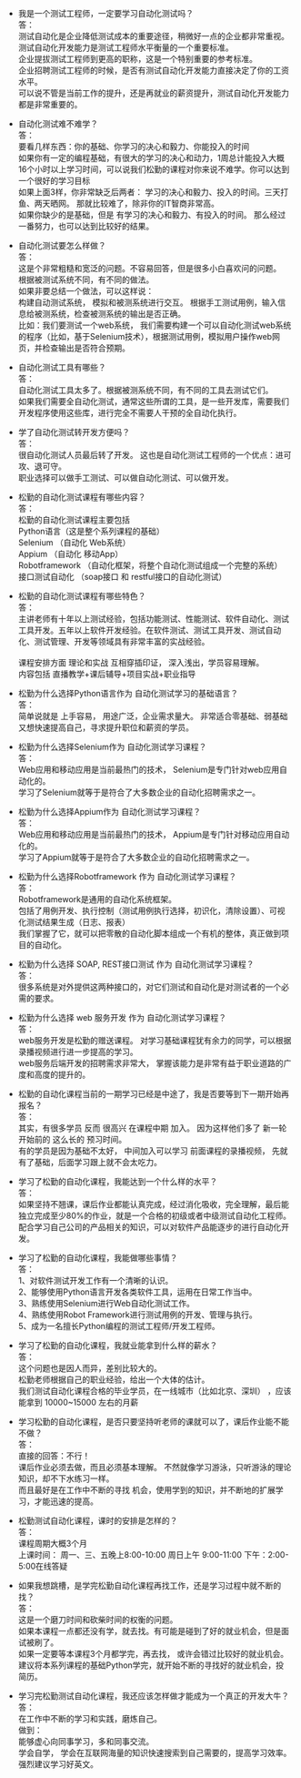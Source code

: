 - 我是一个测试工程师，一定要学习自动化测试吗？<br>
答： <br>
测试自动化是企业降低测试成本的重要途径，稍微好一点的企业都非常重视。<br>
测试自动化开发能力是测试工程师水平衡量的一个重要标准。 <br>
企业提拔测试工程师到更高的职称，这是一个特别重要的参考标准。<br>
企业招聘测试工程师的时候，是否有测试自动化开发能力直接决定了你的工资水平。<br>
可以说不管是当前工作的提升，还是再就业的薪资提升，测试自动化开发能力都是非常重要的。<br>
  

- 自动化测试难不难学？<br>
答：<br>
要看几样东西：你的基础、你学习的决心和毅力、你能投入的时间<br>
如果你有一定的编程基础，有很大的学习的决心和动力，1周总计能投入大概 16个小时以上学习时间，可以说我们松勤的课程对你来说不难学。你可以达到一个很好的学习目标<br>
如果上面3样，你非常缺乏后两者：  学习的决心和毅力、投入的时间。三天打鱼、两天晒网。 那就比较难了，除非你的IT智商非常高。<br>
如果你缺少的是基础，但是 有学习的决心和毅力、有投入的时间。 那么经过一番努力，也可以达到比较好的结果。<br>


- 自动化测试要怎么样做？<br>
答： <br>
这是个非常粗糙和宽泛的问题。不容易回答，但是很多小白喜欢问的问题。<br>
根据被测试系统不同，有不同的做法。<br> 
如果非要总结一个做法，可以这样说： <br>
构建自动测试系统， 模拟和被测系统进行交互。 根据手工测试用例，输入信息给被测系统，检查被测系统的输出是否正确。<br>
比如：我们要测试一个web系统， 我们需要构建一个可以自动化测试web系统的程序（比如，基于Selenium技术），根据测试用例，模拟用户操作web网页，并检查输出是否符合预期。<br>




- 自动化测试工具有哪些？<br>
答：<br>
自动化测试工具太多了。根据被测系统不同，有不同的工具去测试它们。<br>
如果我们需要全自动化测试，通常这些所谓的工具，是一些开发库，需要我们开发程序使用这些库，进行完全不需要人干预的全自动化执行。<br>



- 学了自动化测试转开发方便吗？<br>
答：<br>
很自动化测试人员最后转了开发。 这也是自动化测试工程师的一个优点：进可攻、退可守。 <br>
职业选择可以做手工测试、可以做自动化测试、可以做开发。<br>

- 松勤的自动化测试课程有哪些内容？<br>
答：<br>
松勤的自动化测试课程主要包括 <br>
Python语言（这是整个系列课程的基础）<br>
Selenium  （自动化 Web系统）<br>
Appium    （自动化 移动App）<br>
Robotframework  （自动化框架，将整个自动化测试组成一个完整的系统）<br>
接口测试自动化 （soap接口 和 restful接口的自动化测试）<br>



- 松勤的自动化测试课程有哪些特色？<br>
答：<br>
主讲老师有十年以上测试经验，包括功能测试、性能测试、软件自动化、测试工具开发。五年以上软件开发经验。在软件测试、测试工具开发、测试自动化、测试管理、开发等领域具有非常丰富的实战经验。<br><br>
课程安排方面 理论和实战 互相穿插印证， 深入浅出，学员容易理解。<br>
内容包括 直播教学+课后辅导+项目实战+职业指导<br>



- 松勤为什么选择Python语言作为 自动化测试学习的基础语言？<br>
答：<br>
简单说就是 上手容易， 用途广泛，企业需求量大。 非常适合零基础、弱基础又想快速提高自己，寻求提升职位和薪资的学员。<br>


- 松勤为什么选择Selenium作为 自动化测试学习课程？<br>
答： <br>
Web应用和移动应用是当前最热门的技术， Selenium是专门针对web应用自动化的。<br>
学习了Selenium就等于是符合了大多数企业的自动化招聘需求之一。<br>


- 松勤为什么选择Appium作为 自动化测试学习课程？<br>
答： <br>
Web应用和移动应用是当前最热门的技术， Appium是专门针对移动应用自动化的。<br>
学习了Appium就等于是符合了大多数企业的自动化招聘需求之一。<br>


- 松勤为什么选择Robotframework 作为 自动化测试学习课程？<br>
答：<br>
Robotframework是通用的自动化系统框架。 <br>
包括了用例开发、执行控制（测试用例执行选择，初识化，清除设置）、可视化测试结果生成（日志、报表）<br>
我们掌握了它，就可以把零散的自动化脚本组成一个有机的整体，真正做到项目的自动化。<br>


- 松勤为什么选择 SOAP, REST接口测试 作为 自动化测试学习课程？<br>
答：<br>
很多系统是对外提供这两种接口的，对它们测试和自动化是对测试者的一个必需的要求。<br>

 
- 松勤为什么选择 web 服务开发 作为 自动化测试学习课程？<br>
答：<br>
web服务开发是松勤的赠送课程。 对学习基础课程犹有余力的同学，可以根据录播视频进行进一步提高的学习。<br>
web服务后端开发的招聘需求非常大， 掌握该能力是非常有益于职业道路的广度和高度的提升的。<br>


- 松勤的自动化课程当前的一期学习已经是中途了，我是否要等到下一期开始再报名？<br>
答：<br>
其实，有很多学员 反而 很高兴  在课程中期 加入。 因为这样他们多了 新一轮开始前的 这么长的 预习时间。<br>
有的学员是因为基础不太好， 中间加入可以学习 前面课程的录播视频， 先就有了基础，后面学习跟上就不会太吃力。<br>


- 学习了松勤的自动化课程，我能达到一个什么样的水平？<br>
答：<br>
如果坚持不翘课，课后作业都能认真完成，经过消化吸收，完全理解，最后能独立完成至少80%的作业，就是一个合格的初级或者中级测试自动化工程师。<br>
配合学习自己公司的产品相关的知识，可以对软件产品能逐步的进行自动化开发。<br>




- 学习了松勤的自动化课程，我能做哪些事情？<br>
答：<br>
1、对软件测试开发工作有一个清晰的认识。<br>
2、能够使用Python语言开发各类软件工具，运用在日常工作当中。<br>
3、熟练使用Selenium进行Web自动化测试工作。<br>
4、熟练使用Robot Framework进行测试用例的开发、管理与执行。<br>
5、成为一名擅长Python编程的测试工程师/开发工程师。<br>




- 学习了松勤的自动化课程，我就业能拿到什么样的薪水？<br>
答：<br>
这个问题也是因人而异，差别比较大的。<br>
松勤老师根据自己的职业经验，给出一个大体的估计。<br>
我们测试自动化课程合格的毕业学员，在一线城市（比如北京、深圳） ，应该能拿到 10000~15000 左右的月薪<br>
 
- 学习松勤的自动化课程，是否只要坚持听老师的课就可以了，课后作业能不能不做？<br>
答：<br>
直接的回答：不行！<br>
课后作业必须去做，而且必须基本理解。 不然就像学习游泳，只听游泳的理论知识，却不下水练习一样。<br>
而且最好是在工作中不断的寻找 机会，使用学到的知识，并不断地的扩展学习，才能迅速的提高。<br>



- 松勤测试自动化课程，课时的安排是怎样的？<br>
答：<br>
课程周期大概3个月<br>
上课时间：	周一、三、五晚上8:00-10:00    周日上午 9:00-11:00  下午：2:00-5:00在线答疑<br>




- 如果我想跳槽，是学完松勤自动化课程再找工作，还是学习过程中就不断的找？<br>
答：<br>
这是一个磨刀时间和砍柴时间的权衡的问题。<br>
如果本课程一点都还没有学，就去找。有可能是碰到了好的就业机会，但是面试被刷了。<br>
如果一定要等本课程3个月都学完，再去找， 或许会错过比较好的就业机会。<br>
建议将本系列课程的基础Python学完，就开始不断的寻找好的就业机会，投简历。 <br>



- 学习完松勤测试自动化课程，我还应该怎样做才能成为一个真正的开发大牛？<br>
答：<br>
在工作中不断的学习和实践，磨炼自己。 <br>
做到：<br>
能够虚心向同事学习，多和同事交流。<br>
学会自学， 学会在互联网海量的知识快速搜索到自己需要的，提高学习效率。 强烈建议学习好英文。<br>




